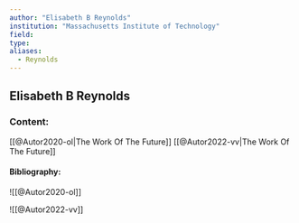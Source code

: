 ```yaml
---
author: "Elisabeth B Reynolds"
institution: "Massachusetts Institute of Technology"
field:
type:
aliases:
  - Reynolds
---
```


## Elisabeth B Reynolds

### Content:
[[@Autor2020-ol|The Work Of The Future]]
[[@Autor2022-vv|The Work Of The Future]]

#### Bibliography:

![[@Autor2020-ol]]

![[@Autor2022-vv]]